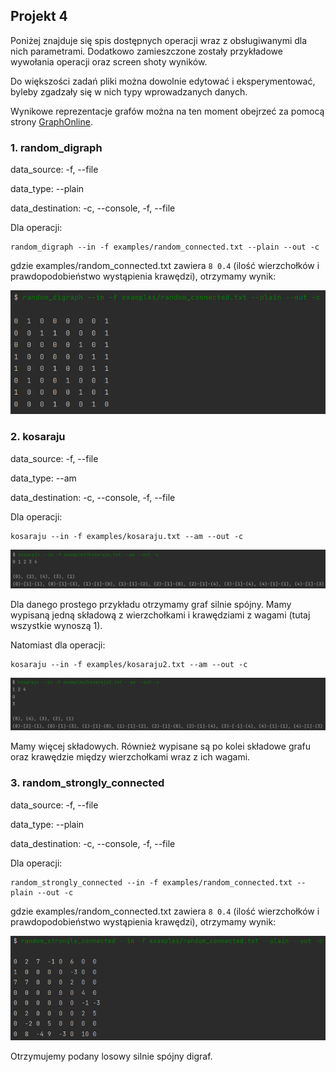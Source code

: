 ## Projekt 4

Poniżej znajduje się spis dostępnych operacji wraz z obsługiwanymi dla nich parametrami. Dodatkowo zamieszczone zostały przykładowe wywołania operacji oraz screen shoty wyników.

Do większości zadań pliki można dowolnie edytować i eksperymentować, byleby zgadzały się w nich typy wprowadzanych danych.

Wynikowe reprezentacje grafów można na ten moment obejrzeć za pomocą strony [GraphOnline](graphonline.ru/en/).

### 1. random_digraph

data_source: -f, --file

data_type: --plain

data_destination: -c, --console, -f, --file

Dla operacji:
```
random_digraph --in -f examples/random_connected.txt --plain --out -c
```

gdzie examples/random_connected.txt zawiera ```8 0.4``` (ilość wierzchołków i prawdopodobieństwo wystąpienia krawędzi), otrzymamy wynik:

![przykład](./docs/4_1_random_digraph.png)


### 2. kosaraju

data_source: -f, --file

data_type: --am

data_destination: -c, --console, -f, --file

Dla operacji:
```
kosaraju --in -f examples/kosaraju.txt --am --out -c
```

![przykład](./docs/4_2_kosaraju1.png)

Dla danego prostego przykładu otrzymamy graf silnie spójny. Mamy wypisaną jedną składową z wierzchołkami i krawędziami z wagami (tutaj wszystkie wynoszą 1).

Natomiast dla operacji:
```
kosaraju --in -f examples/kosaraju2.txt --am --out -c
```

![przykład](./docs/4_2_kosaraju2.png)

Mamy więcej składowych. Również wypisane są po kolei składowe grafu oraz krawędzie między wierzchołkami wraz z ich wagami.


### 3. random_strongly_connected

data_source: -f, --file

data_type: --plain

data_destination: -c, --console, -f, --file

Dla operacji:
```
random_strongly_connected --in -f examples/random_connected.txt --plain --out -c
```
gdzie examples/random_connected.txt zawiera ```8 0.4``` (ilość wierzchołków i prawdopodobieństwo wystąpienia krawędzi), otrzymamy wynik:

![przykład](./docs/4_3_random_strongly_connected.png)

Otrzymujemy podany losowy silnie spójny digraf.
